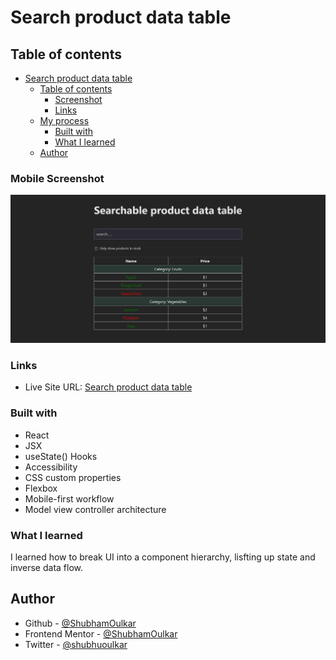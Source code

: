 # Search product data table

## Table of contents

- [Search product data table]()
  - [Table of contents](#table-of-contents)
    - [Screenshot](#screenshot)
    - [Links](#links)
  - [My process](#my-process)
    - [Built with](#built-with)
    - [What I learned](#what-i-learned)
  - [Author](#author)

### Mobile Screenshot

![](/searchable-product-data-table/search.png)

### Links

- Live Site URL: [Search product data table](https://shubhu-searchable-table.netlify.app)

### Built with

- React
- JSX
- useState() Hooks
- Accessibility
- CSS custom properties
- Flexbox
- Mobile-first workflow
- Model view controller architecture

### What I learned

I learned how to break UI into a component hierarchy, lisfting up state and inverse data flow.

## Author

- Github - [@ShubhamOulkar](https://github.com/ShubhamOulkar)
- Frontend Mentor - [@ShubhamOulkar](https://www.frontendmentor.io/profile/ShubhamOulkar)
- Twitter - [@shubhuoulkar](https://twitter.com/shubhuoulkar)

